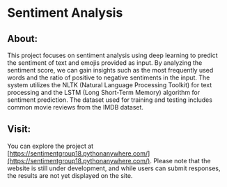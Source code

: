 # Sentiment Analysis

## About:
This project focuses on sentiment analysis using deep learning to predict the sentiment of text and emojis provided as input. By analyzing the sentiment score, we can gain insights such as the most frequently used words and the ratio of positive to negative sentiments in the input. The system utilizes the NLTK (Natural Language Processing Toolkit) for text processing and the LSTM (Long Short-Term Memory) algorithm for sentiment prediction. The dataset used for training and testing includes common movie reviews from the IMDB dataset.

## Visit:
You can explore the project at [https://sentimentgroup18.pythonanywhere.com/](https://sentimentgroup18.pythonanywhere.com/). Please note that the website is still under development, and while users can submit responses, the results are not yet displayed on the site.
